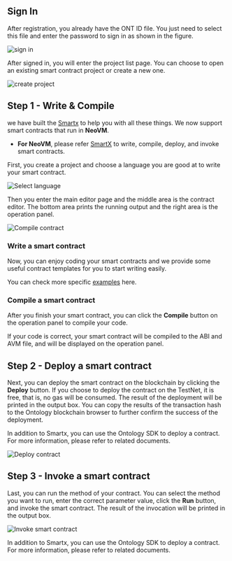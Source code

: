

## Sign In

After registration, you already have the ONT ID file. You just need to select this file and enter the password to sign in as shown in the figure.

![sign in](http://wx1.sinaimg.cn/mw690/0060lm7Tly1fstj6i5no6j30o00lcac9.jpg)

After signed in, you will enter the project list page. You can choose to open an existing smart contract project or create a new one.

![create project](http://upload-images.jianshu.io/upload_images/150344-a3d3385d889e1dd0.png?imageMogr2/auto-orient/strip%7CimageView2/2/w/1240)

## Step 1 - Write & Compile  

we have built the [Smartx](http://smartx.ont.io) to help you with all these things.
We now support smart contracts that run in **NeoVM**.

* **For NeoVM**, please refer [SmartX](http://smartx.ont.io) to write, compile, deploy, and invoke smart contracts. 

First, you create a project and choose a language you are good at to write your smart contract.

![Select language](http://wx2.sinaimg.cn/mw690/0060lm7Tly1fstjbsyc5uj30jd0dcaai.jpg)

Then you enter the main editor page and the middle area is the contract editor. The bottom area prints the running output and the right area is the operation panel.

![Compile contract](https://s1.ax1x.com/2018/04/04/CpIdpR.png)

### Write a smart contract

Now, you can enjoy coding your smart contracts and we provide some useful contract templates for you to start writing easily.

You can check more specific [examples](https://github.com/ontio/documentation/tree/master/smart-contract-tutorial/examples) here.

### Compile a smart contract

After you finish your smart contract, you can click the **Compile** button on the operation panel to compile your code. 

If your code is correct, your smart contract will be compiled to the ABI and AVM file, and will be displayed on the operation panel.

## Step 2 - Deploy a smart contract

Next, you can deploy the smart contract on the blockchain by clicking the **Deploy** button. If you choose to deploy the contract on the TestNet, it is free, that is, no gas will be consumed. The result of the deployment will be printed in the output box. You can copy the results of the transaction hash to the Ontology blockchain browser to further confirm the success of the deployment.

In addition to Smartx, you can use the Ontology SDK to deploy a contract. For more information, please refer to related documents.


![Deploy contract](https://s1.ax1x.com/2018/04/04/CpIcAe.png)

## Step 3 - Invoke a smart contract

Last, you can run the method of your contract. You can select the method you want to run, enter the correct parameter value, click the **Run** button, and invoke the smart contract. The result of the invocation will be printed in the output box.

![Invoke smart contract](https://s1.ax1x.com/2018/04/04/CpoCEF.png)

In addition to Smartx, you can use the Ontology SDK to deploy a contract. For more information, please refer to related documents.


